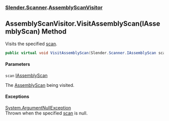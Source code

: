 ### [Slender.Scanner](Slender.Scanner.md 'Slender.Scanner').[AssemblyScanVisitor](Slender.Scanner.AssemblyScanVisitor.md 'Slender.Scanner.AssemblyScanVisitor')

## AssemblyScanVisitor.VisitAssemblyScan(IAssemblyScan) Method

Visits the specified [scan](Slender.Scanner.AssemblyScanVisitor.VisitAssemblyScan(Slender.Scanner.IAssemblyScan).md#Slender.Scanner.AssemblyScanVisitor.VisitAssemblyScan(Slender.Scanner.IAssemblyScan).scan 'Slender.Scanner.AssemblyScanVisitor.VisitAssemblyScan(Slender.Scanner.IAssemblyScan).scan').

```csharp
public virtual void VisitAssemblyScan(Slender.Scanner.IAssemblyScan scan);
```
#### Parameters

<a name='Slender.Scanner.AssemblyScanVisitor.VisitAssemblyScan(Slender.Scanner.IAssemblyScan).scan'></a>

`scan` [IAssemblyScan](Slender.Scanner.IAssemblyScan.md 'Slender.Scanner.IAssemblyScan')

The [AssemblyScan](Slender.Scanner.AssemblyScan.md 'Slender.Scanner.AssemblyScan') being visited.

#### Exceptions

[System.ArgumentNullException](https://docs.microsoft.com/en-us/dotnet/api/System.ArgumentNullException 'System.ArgumentNullException')  
Thrown when the specified [scan](Slender.Scanner.AssemblyScanVisitor.VisitAssemblyScan(Slender.Scanner.IAssemblyScan).md#Slender.Scanner.AssemblyScanVisitor.VisitAssemblyScan(Slender.Scanner.IAssemblyScan).scan 'Slender.Scanner.AssemblyScanVisitor.VisitAssemblyScan(Slender.Scanner.IAssemblyScan).scan') is null.